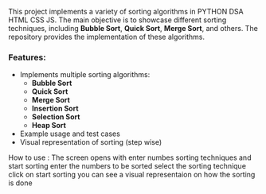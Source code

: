 This project implements a variety of sorting algorithms in PYTHON DSA HTML CSS JS. 
The main objective is to showcase different sorting techniques, including **Bubble Sort**, **Quick Sort**, **Merge Sort**, and others. 
The repository provides the implementation of these algorithms.
### Features:
- Implements multiple sorting algorithms:
  - **Bubble Sort**
  - **Quick Sort**
  - **Merge Sort**
  - **Insertion Sort**
  - **Selection Sort**
  - **Heap Sort**
- Example usage and test cases
- Visual representation of sorting (step wise)

How to use :
The screen opens with enter numbes sorting techniques and start sorting 
enter the numbers to be sorted
select the sorting technique 
click on start sorting 
you can see a visual representaion on how the sorting is done
